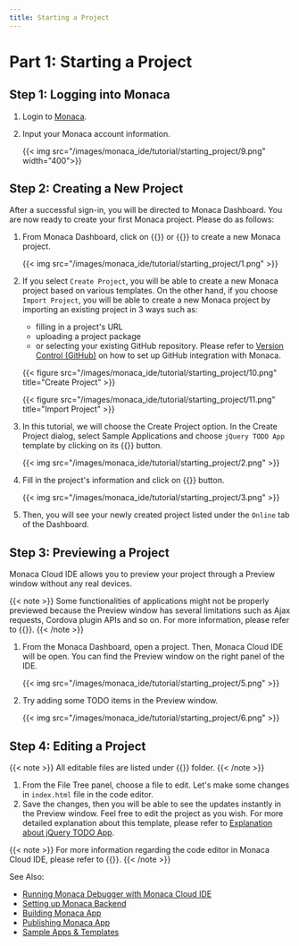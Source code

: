 ```yaml
---
title: Starting a Project
---
```



# Part 1: Starting a Project

## Step 1: Logging into Monaca

1.  Login to [Monaca](https://monaca.mobi/en/login).
2.  Input your Monaca account information.

    {{< img src="/images/monaca_ide/tutorial/starting_project/9.png" width="400">}}

## Step 2: Creating a New Project

After a successful sign-in, you will be directed to Monaca Dashboard.
You are now ready to create your first Monaca project. Please do as
follows:

1.  From Monaca Dashboard, click on {{<guilabel name="Create Project">}} or {{<guilabel name="Import Project">}} to create a new Monaca project.

    {{< img src="/images/monaca_ide/tutorial/starting_project/1.png" >}}

2.  If you select `Create Project`, you will be able to create a new
    Monaca project based on various templates. On the other hand, if you
    choose `Import Project`, you will be able to create a new Monaca
    project by importing an existing project in 3 ways such as:

    -   filling in a project's URL
    -   uploading a project package
    -   or selecting your existing GitHub repository. Please refer to [Version Control (GitHub)](/en/monaca_ide/manual/version_control/) on how to set up GitHub integration with Monaca.

    {{< figure src="/images/monaca_ide/tutorial/starting_project/10.png" title="Create Project" >}}

    {{< figure src="/images/monaca_ide/tutorial/starting_project/11.png" title="Import Project" >}}

3.  In this tutorial, we will choose the Create Project option. In the
    Create Project dialog, select Sample Applications and choose
    `jQuery TODO App` template by clicking on its {{<guilabel name="Create New">}} button.

    {{< img src="/images/monaca_ide/tutorial/starting_project/2.png" >}}

4.  Fill in the project's information and click on {{<guilabel name="Make Project">}} button.

    {{< img src="/images/monaca_ide/tutorial/starting_project/3.png" >}}

5.  Then, you will see your newly created project listed under the
    `Online` tab of the Dashboard.

## Step 3: Previewing a Project

Monaca Cloud IDE allows you to preview your project through a Preview
window without any real devices.

{{< note >}}
    Some functionalities of applications might not be properly previewed
    because the Preview window has several limitations such as Ajax
    requests, Cordova plugin APIs and so on. For more information, please
    refer to {{<link href="../../manual/overview#preview_limit" title="Usage and Limitation of Live Preview" >}}.
{{< /note >}}

1.  From the Monaca Dashboard, open a project. Then, Monaca Cloud IDE
    will be open. You can find the Preview window on the right panel of
    the IDE.

    {{< img src="/images/monaca_ide/tutorial/starting_project/5.png" >}}

2.  Try adding some TODO items in the Preview window.

    {{< img src="/images/monaca_ide/tutorial/starting_project/6.png" >}}

## <a name="monaca_ide_edit_project"></a>Step 4: Editing a Project

{{< note >}}
    All editable files are listed under {{<guilabel name="www/">}} folder.
{{< /note >}}

1.  From the File Tree panel, choose a file to edit. Let's make some
    changes in `index.html` file in the code editor.
2.  Save the changes, then you will be able to see the updates instantly
    in the Preview window. Feel free to edit the project as you wish.
    For more detailed explanation about this template, please refer to
    [Explanation about jQuery TODO App](/en/sampleapp/samples/todo/).

{{< note >}}
    For more information regarding the code editor in Monaca Cloud IDE,
    please refer to {{<link href="../../manual/overview/#code_editor" title="Code Editor">}}.
{{< /note >}}


See Also:

- [Running Monaca Debugger with Monaca Cloud IDE](testing_debugging/)
- [Setting up Monaca Backend](adding_backend/)
- [Building Monaca App](building_app/)
- [Publishing Monaca App](publishing_app/)
- [Sample Apps & Templates](/en/sampleapp/samples)